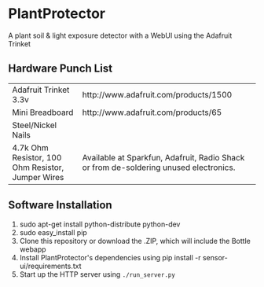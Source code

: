 PlantProtector
==============

A plant soil & light exposure detector with a WebUI using the Adafruit Trinket

Hardware Punch List
-------------------

<table>
  <tr>
    <td>Adafruit Trinket 3.3v</td>
    <td>http://www.adafruit.com/products/1500</td>
  </tr>
  <tr>
    <td>Mini Breadboard</td>
    <td>http://www.adafruit.com/products/65</td>
  </tr>
  <tr>
    <td>Steel/Nickel Nails</td>
  </tr>
  <tr>
    <td>4.7k Ohm Resistor, 100 Ohm Resistor, Jumper Wires</td>
    <td>Available at Sparkfun, Adafruit, Radio Shack or from de-soldering unused electronics.</td>
  </tr>
</table>


Software Installation
---------------------

1. sudo apt-get install python-distribute python-dev
2. sudo easy_install pip
3. Clone this repository or download the .ZIP, which will include the Bottle webapp
4. Install PlantProtector's dependencies using pip install -r sensor-ui/requirements.txt
5. Start up the HTTP server using `./run_server.py`
